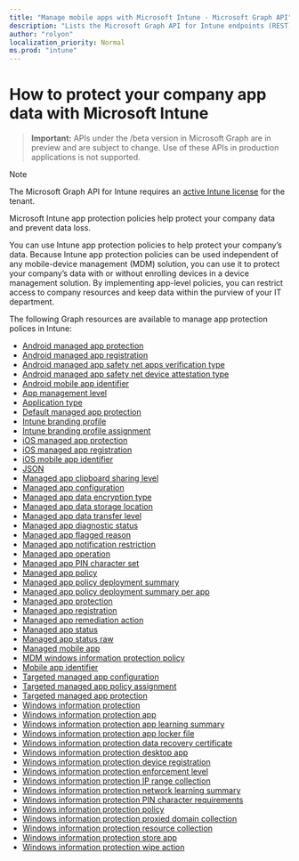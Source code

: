 ```yaml
---
title: "Manage mobile apps with Microsoft Intune - Microsoft Graph API"
description: "Lists the Microsoft Graph API for Intune endpoints (REST) related to mobile app management (MAM) for a tenant organization."
author: "rolyon"
localization_priority: Normal
ms.prod: "intune"
---
```


# How to protect your company app data with Microsoft Intune

> **Important:** APIs under the /beta version in Microsoft Graph are in preview and are subject to change. Use of these APIs in production applications is not supported.

> [!NOTE]
> The Microsoft Graph API for Intune requires an [active Intune license](https://go.microsoft.com/fwlink/?linkid=839381) for the tenant.

Microsoft Intune app protection policies help protect your company data and prevent data loss.

You can use Intune app protection policies to help protect your company’s data. Because Intune app protection policies can be used independent of any mobile-device management (MDM) solution, you can use it to protect your company’s data with or without enrolling devices in a device management solution. By implementing app-level policies, you can restrict access to company resources and keep data within the purview of your IT department.

The following Graph resources are available to manage app protection polices in Intune:

- [Android managed app protection](intune-mam-androidmanagedappprotection.md)
- [Android managed app registration](intune-mam-androidmanagedappregistration.md)
- [Android managed app safety net apps verification type](intune-mam-androidmanagedappsafetynetappsverificationtype.md)
- [Android managed app safety net device attestation type](intune-mam-androidmanagedappsafetynetdeviceattestationtype.md)
- [Android mobile app identifier](intune-mam-androidmobileappidentifier.md)
- [App management level](intune-mam-appmanagementlevel.md)
- [Application type](intune-wip-applicationtype.md)
- [Default managed app protection](intune-mam-defaultmanagedappprotection.md)
- [Intune branding profile](intune-wip-intunebrandingprofile.md)
- [Intune branding profile assignment](intune-wip-intunebrandingprofileassignment.md)
- [iOS managed app protection](intune-mam-iosmanagedappprotection.md)
- [iOS managed app registration](intune-mam-iosmanagedappregistration.md)
- [iOS mobile app identifier](intune-mam-iosmobileappidentifier.md)
- [JSON](intune-mam-json.md)
- [Managed app clipboard sharing level](intune-mam-managedappclipboardsharinglevel.md)
- [Managed app configuration](intune-mam-managedappconfiguration.md)
- [Managed app data encryption type](intune-mam-managedappdataencryptiontype.md)
- [Managed app data storage location](intune-mam-managedappdatastoragelocation.md)
- [Managed app data transfer level](intune-mam-managedappdatatransferlevel.md)
- [Managed app diagnostic status](intune-mam-managedappdiagnosticstatus.md)
- [Managed app flagged reason](intune-mam-managedappflaggedreason.md)
- [Managed app notification restriction](intune-mam-managedappnotificationrestriction.md)
- [Managed app operation](intune-mam-managedappoperation.md)
- [Managed app PIN character set](intune-mam-managedapppincharacterset.md)
- [Managed app policy](intune-mam-managedapppolicy.md)
- [Managed app policy deployment summary](intune-mam-managedapppolicydeploymentsummary.md)
- [Managed app policy deployment summary per app](intune-mam-managedapppolicydeploymentsummaryperapp.md)
- [Managed app protection](intune-mam-managedappprotection.md)
- [Managed app registration](intune-mam-managedappregistration.md)
- [Managed app remediation action](intune-mam-managedappremediationaction.md)
- [Managed app status](intune-mam-managedappstatus.md)
- [Managed app status raw](intune-mam-managedappstatusraw.md)
- [Managed mobile app](intune-mam-managedmobileapp.md)
- [MDM windows information protection policy](intune-mam-mdmwindowsinformationprotectionpolicy.md)
- [Mobile app identifier](intune-mam-mobileappidentifier.md)
- [Targeted managed app configuration](intune-mam-targetedmanagedappconfiguration.md)
- [Targeted managed app policy assignment](intune-mam-targetedmanagedapppolicyassignment.md)
- [Targeted managed app protection](intune-mam-targetedmanagedappprotection.md)
- [Windows information protection](intune-mam-windowsinformationprotection.md)
- [Windows information protection app](intune-mam-windowsinformationprotectionapp.md)
- [Windows information protection app learning summary](intune-wip-windowsinformationprotectionapplearningsummary.md)
- [Windows information protection app locker file](intune-mam-windowsinformationprotectionapplockerfile.md)
- [Windows information protection data recovery certificate](intune-mam-windowsinformationprotectiondatarecoverycertificate.md)
- [Windows information protection desktop app](intune-mam-windowsinformationprotectiondesktopapp.md)
- [Windows information protection device registration](intune-mam-windowsinformationprotectiondeviceregistration.md)
- [Windows information protection enforcement level](intune-mam-windowsinformationprotectionenforcementlevel.md)
- [Windows information protection IP range collection](intune-mam-windowsinformationprotectioniprangecollection.md)
- [Windows information protection network learning summary](intune-wip-windowsinformationprotectionnetworklearningsummary.md)
- [Windows information protection PIN character requirements](intune-mam-windowsinformationprotectionpincharacterrequirements.md)
- [Windows information protection policy](intune-mam-windowsinformationprotectionpolicy.md)
- [Windows information protection proxied domain collection](intune-mam-windowsinformationprotectionproxieddomaincollection.md)
- [Windows information protection resource collection](intune-mam-windowsinformationprotectionresourcecollection.md)
- [Windows information protection store app](intune-mam-windowsinformationprotectionstoreapp.md)
- [Windows information protection wipe action](intune-mam-windowsinformationprotectionwipeaction.md)
